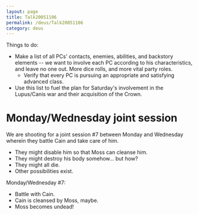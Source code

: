 ```yaml
---
layout: page
title: Talk20051106
permalink: /deus/Talk20051106
category: deus
---
```

Things to do:
* Make a list of all PCs' contacts, enemies, abilities, and backstory elements -- we want to involve each PC according to his characteristics, and leave no one out. More dice rolls, and more vital party roles.
    * Verify that every PC is pursuing an appropriate and satisfying advanced class.
* Use this list to fuel the plan for Saturday's involvement in the Lupus/Canis war and their acquisition of the Crown.


# Monday/Wednesday joint session

We are shooting for a joint session #7 between Monday and Wednesday wherein they battle Cain and take care of him.
* They might disable him so that Moss can cleanse him.
* They might destroy his body somehow... but how?
* They might all die.
* Other possibilities exist.

Monday/Wednesday #7:
* Battle with Cain.
* Cain is cleansed by Moss, maybe.
* Moss becomes undead!
